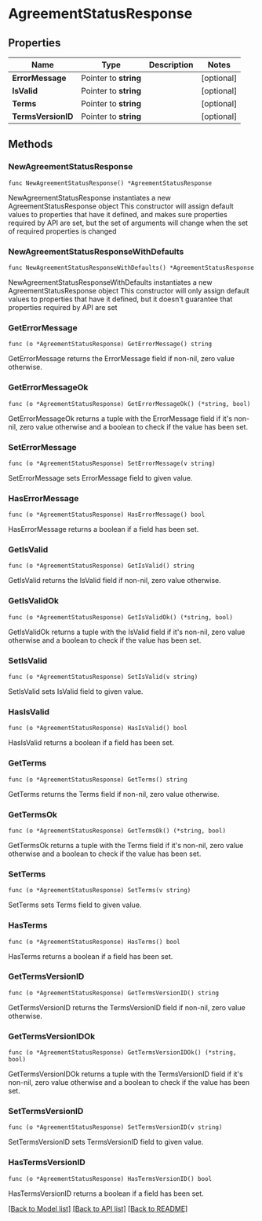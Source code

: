 # AgreementStatusResponse

## Properties

Name | Type | Description | Notes
------------ | ------------- | ------------- | -------------
**ErrorMessage** | Pointer to **string** |  | [optional] 
**IsValid** | Pointer to **string** |  | [optional] 
**Terms** | Pointer to **string** |  | [optional] 
**TermsVersionID** | Pointer to **string** |  | [optional] 

## Methods

### NewAgreementStatusResponse

`func NewAgreementStatusResponse() *AgreementStatusResponse`

NewAgreementStatusResponse instantiates a new AgreementStatusResponse object
This constructor will assign default values to properties that have it defined,
and makes sure properties required by API are set, but the set of arguments
will change when the set of required properties is changed

### NewAgreementStatusResponseWithDefaults

`func NewAgreementStatusResponseWithDefaults() *AgreementStatusResponse`

NewAgreementStatusResponseWithDefaults instantiates a new AgreementStatusResponse object
This constructor will only assign default values to properties that have it defined,
but it doesn't guarantee that properties required by API are set

### GetErrorMessage

`func (o *AgreementStatusResponse) GetErrorMessage() string`

GetErrorMessage returns the ErrorMessage field if non-nil, zero value otherwise.

### GetErrorMessageOk

`func (o *AgreementStatusResponse) GetErrorMessageOk() (*string, bool)`

GetErrorMessageOk returns a tuple with the ErrorMessage field if it's non-nil, zero value otherwise
and a boolean to check if the value has been set.

### SetErrorMessage

`func (o *AgreementStatusResponse) SetErrorMessage(v string)`

SetErrorMessage sets ErrorMessage field to given value.

### HasErrorMessage

`func (o *AgreementStatusResponse) HasErrorMessage() bool`

HasErrorMessage returns a boolean if a field has been set.

### GetIsValid

`func (o *AgreementStatusResponse) GetIsValid() string`

GetIsValid returns the IsValid field if non-nil, zero value otherwise.

### GetIsValidOk

`func (o *AgreementStatusResponse) GetIsValidOk() (*string, bool)`

GetIsValidOk returns a tuple with the IsValid field if it's non-nil, zero value otherwise
and a boolean to check if the value has been set.

### SetIsValid

`func (o *AgreementStatusResponse) SetIsValid(v string)`

SetIsValid sets IsValid field to given value.

### HasIsValid

`func (o *AgreementStatusResponse) HasIsValid() bool`

HasIsValid returns a boolean if a field has been set.

### GetTerms

`func (o *AgreementStatusResponse) GetTerms() string`

GetTerms returns the Terms field if non-nil, zero value otherwise.

### GetTermsOk

`func (o *AgreementStatusResponse) GetTermsOk() (*string, bool)`

GetTermsOk returns a tuple with the Terms field if it's non-nil, zero value otherwise
and a boolean to check if the value has been set.

### SetTerms

`func (o *AgreementStatusResponse) SetTerms(v string)`

SetTerms sets Terms field to given value.

### HasTerms

`func (o *AgreementStatusResponse) HasTerms() bool`

HasTerms returns a boolean if a field has been set.

### GetTermsVersionID

`func (o *AgreementStatusResponse) GetTermsVersionID() string`

GetTermsVersionID returns the TermsVersionID field if non-nil, zero value otherwise.

### GetTermsVersionIDOk

`func (o *AgreementStatusResponse) GetTermsVersionIDOk() (*string, bool)`

GetTermsVersionIDOk returns a tuple with the TermsVersionID field if it's non-nil, zero value otherwise
and a boolean to check if the value has been set.

### SetTermsVersionID

`func (o *AgreementStatusResponse) SetTermsVersionID(v string)`

SetTermsVersionID sets TermsVersionID field to given value.

### HasTermsVersionID

`func (o *AgreementStatusResponse) HasTermsVersionID() bool`

HasTermsVersionID returns a boolean if a field has been set.


[[Back to Model list]](../README.md#documentation-for-models) [[Back to API list]](../README.md#documentation-for-api-endpoints) [[Back to README]](../README.md)


